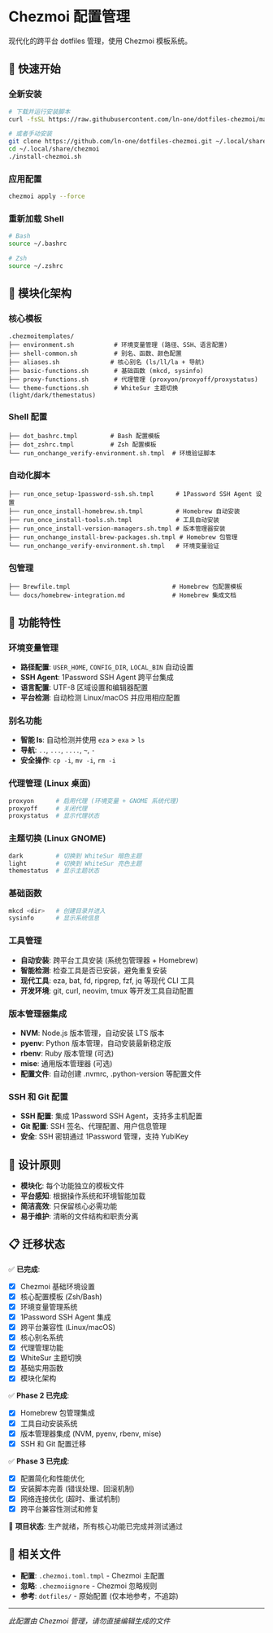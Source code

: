 # Chezmoi 配置管理

现代化的跨平台 dotfiles 管理，使用 Chezmoi 模板系统。

## 🚀 快速开始

### 全新安装
```bash
# 下载并运行安装脚本
curl -fsSL https://raw.githubusercontent.com/ln-one/dotfiles-chezmoi/main/install-chezmoi.sh | bash

# 或者手动安装
git clone https://github.com/ln-one/dotfiles-chezmoi.git ~/.local/share/chezmoi
cd ~/.local/share/chezmoi
./install-chezmoi.sh
```

### 应用配置
```bash
chezmoi apply --force
```

### 重新加载 Shell
```bash
# Bash
source ~/.bashrc

# Zsh  
source ~/.zshrc
```

## 🧩 模块化架构

### 核心模板
```
.chezmoitemplates/
├── environment.sh           # 环境变量管理 (路径、SSH、语言配置)
├── shell-common.sh          # 别名、函数、颜色配置
├── aliases.sh              # 核心别名 (ls/ll/la + 导航)
├── basic-functions.sh       # 基础函数 (mkcd, sysinfo)
├── proxy-functions.sh       # 代理管理 (proxyon/proxyoff/proxystatus)
└── theme-functions.sh       # WhiteSur 主题切换 (light/dark/themestatus)
```

### Shell 配置
```
├── dot_bashrc.tmpl         # Bash 配置模板
├── dot_zshrc.tmpl          # Zsh 配置模板
└── run_onchange_verify-environment.sh.tmpl  # 环境验证脚本
```

### 自动化脚本
```
├── run_once_setup-1password-ssh.sh.tmpl      # 1Password SSH Agent 设置
├── run_once_install-homebrew.sh.tmpl         # Homebrew 自动安装
├── run_once_install-tools.sh.tmpl            # 工具自动安装
├── run_once_install-version-managers.sh.tmpl # 版本管理器安装
├── run_onchange_install-brew-packages.sh.tmpl # Homebrew 包管理
└── run_onchange_verify-environment.sh.tmpl   # 环境变量验证
```

### 包管理
```
├── Brewfile.tmpl                            # Homebrew 包配置模板
└── docs/homebrew-integration.md             # Homebrew 集成文档
```

## 🔧 功能特性

### 环境变量管理
- **路径配置**: `USER_HOME`, `CONFIG_DIR`, `LOCAL_BIN` 自动设置
- **SSH Agent**: 1Password SSH Agent 跨平台集成
- **语言配置**: UTF-8 区域设置和编辑器配置
- **平台检测**: 自动检测 Linux/macOS 并应用相应配置

### 别名功能
- **智能 ls**: 自动检测并使用 `eza` > `exa` > `ls`
- **导航**: `..`, `...`, `....`, `~`, `-`
- **安全操作**: `cp -i`, `mv -i`, `rm -i`

### 代理管理 (Linux 桌面)
```bash
proxyon      # 启用代理 (环境变量 + GNOME 系统代理)
proxyoff     # 关闭代理
proxystatus  # 显示代理状态
```

### 主题切换 (Linux GNOME)
```bash
dark         # 切换到 WhiteSur 暗色主题
light        # 切换到 WhiteSur 亮色主题
themestatus  # 显示主题状态
```

### 基础函数
```bash
mkcd <dir>   # 创建目录并进入
sysinfo      # 显示系统信息
```

### 工具管理
- **自动安装**: 跨平台工具安装 (系统包管理器 + Homebrew)
- **智能检测**: 检查工具是否已安装，避免重复安装
- **现代工具**: eza, bat, fd, ripgrep, fzf, jq 等现代 CLI 工具
- **开发环境**: git, curl, neovim, tmux 等开发工具自动配置

### 版本管理器集成
- **NVM**: Node.js 版本管理，自动安装 LTS 版本
- **pyenv**: Python 版本管理，自动安装最新稳定版
- **rbenv**: Ruby 版本管理 (可选)
- **mise**: 通用版本管理器 (可选)
- **配置文件**: 自动创建 .nvmrc, .python-version 等配置文件

### SSH 和 Git 配置
- **SSH 配置**: 集成 1Password SSH Agent，支持多主机配置
- **Git 配置**: SSH 签名、代理配置、用户信息管理
- **安全**: SSH 密钥通过 1Password 管理，支持 YubiKey

## 🎯 设计原则

- **模块化**: 每个功能独立的模板文件
- **平台感知**: 根据操作系统和环境智能加载
- **简洁高效**: 只保留核心必需功能
- **易于维护**: 清晰的文件结构和职责分离

## 📋 迁移状态

✅ **已完成**:
- [x] Chezmoi 基础环境设置
- [x] 核心配置模板 (Zsh/Bash)
- [x] 环境变量管理系统
- [x] 1Password SSH Agent 集成
- [x] 跨平台兼容性 (Linux/macOS)
- [x] 核心别名系统
- [x] 代理管理功能
- [x] WhiteSur 主题切换
- [x] 基础实用函数
- [x] 模块化架构

✅ **Phase 2 已完成**:
- [x] Homebrew 包管理集成
- [x] 工具自动安装系统
- [x] 版本管理器集成 (NVM, pyenv, rbenv, mise)
- [x] SSH 和 Git 配置迁移

✅ **Phase 3 已完成**:
- [x] 配置简化和性能优化
- [x] 安装脚本完善 (错误处理、回滚机制)
- [x] 网络连接优化 (超时、重试机制)
- [x] 跨平台兼容性测试和修复

🎉 **项目状态**: 生产就绪，所有核心功能已完成并测试通过

## 🔗 相关文件

- **配置**: `.chezmoi.toml.tmpl` - Chezmoi 主配置
- **忽略**: `.chezmoiignore` - Chezmoi 忽略规则
- **参考**: `dotfiles/` - 原始配置 (仅本地参考，不追踪)

---

*此配置由 Chezmoi 管理，请勿直接编辑生成的文件*